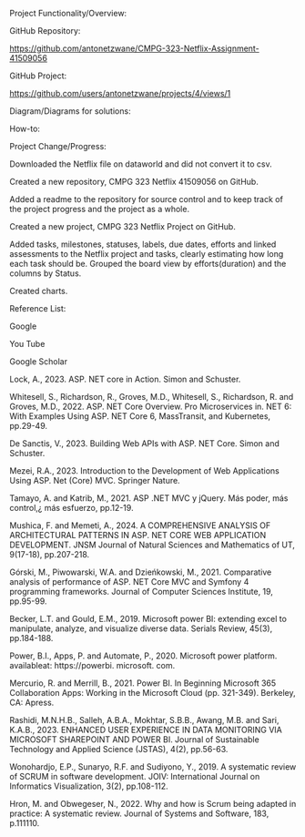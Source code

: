 Project Functionality/Overview:

GitHub Repository:

https://github.com/antonetzwane/CMPG-323-Netflix-Assignment-41509056

GitHub Project:

https://github.com/users/antonetzwane/projects/4/views/1

Diagram/Diagrams for solutions:

How-to:

Project Change/Progress:

Downloaded the Netflix file on dataworld and did not convert it to csv.

Created a new repository, CMPG 323 Netflix 41509056 on GitHub.

Added a readme to the repository for source control and to keep track of the project progress and the project as a whole.

Created a new project, CMPG 323 Netflix Project on GitHub.

Added tasks, milestones, statuses, labels, due dates, efforts and linked assessments to the Netflix project and tasks, clearly estimating how long each task should be. Grouped the board view by efforts(duration) and the columns by Status.

Created charts.

Reference List:

Google

You Tube

Google Scholar

Lock, A., 2023. ASP. NET core in Action. Simon and Schuster.

Whitesell, S., Richardson, R., Groves, M.D., Whitesell, S., Richardson, R. and Groves, M.D., 2022. ASP. NET Core Overview. Pro Microservices in. NET 6: With Examples Using ASP. NET Core 6, MassTransit, and Kubernetes, pp.29-49.

De Sanctis, V., 2023. Building Web APIs with ASP. NET Core. Simon and Schuster.

Mezei, R.A., 2023. Introduction to the Development of Web Applications Using ASP. Net (Core) MVC. Springer Nature.

Tamayo, A. and Katrib, M., 2021. ASP .NET MVC y jQuery. Más poder, más control,¿ más esfuerzo, pp.12-19.

Mushica, F. and Memeti, A., 2024. A COMPREHENSIVE ANALYSIS OF ARCHITECTURAL PATTERNS IN ASP. NET CORE WEB APPLICATION DEVELOPMENT. JNSM Journal of Natural Sciences and Mathematics of UT, 9(17-18), pp.207-218.

Górski, M., Piwowarski, W.A. and Dzieńkowski, M., 2021. Comparative analysis of performance of ASP. NET Core MVC and Symfony 4 programming frameworks. Journal of Computer Sciences Institute, 19, pp.95-99.

Becker, L.T. and Gould, E.M., 2019. Microsoft power BI: extending excel to manipulate, analyze, and visualize diverse data. Serials Review, 45(3), pp.184-188.

Power, B.I., Apps, P. and Automate, P., 2020. Microsoft power platform. availableat: https://powerbi. microsoft. com.

Mercurio, R. and Merrill, B., 2021. Power BI. In Beginning Microsoft 365 Collaboration Apps: Working in the Microsoft Cloud (pp. 321-349). Berkeley, CA: Apress.

Rashidi, M.N.H.B., Salleh, A.B.A., Mokhtar, S.B.B., Awang, M.B. and Sari, K.A.B., 2023. ENHANCED USER EXPERIENCE IN DATA MONITORING VIA MICROSOFT SHAREPOINT AND POWER BI. Journal of Sustainable Technology and Applied Science (JSTAS), 4(2), pp.56-63.

Wonohardjo, E.P., Sunaryo, R.F. and Sudiyono, Y., 2019. A systematic review of SCRUM in software development. JOIV: International Journal on Informatics Visualization, 3(2), pp.108-112.

Hron, M. and Obwegeser, N., 2022. Why and how is Scrum being adapted in practice: A systematic review. Journal of Systems and Software, 183, p.111110.
